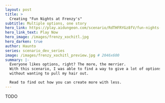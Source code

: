 ```yaml
---
layout: post
title: >
  Creating "Fun Nights at Frenzy's"
subtitle: Multiple options, one story
hero_link: https://play.aidungeon.com/scenario/RdTHFRYGz8fV/fun-nights-at-frenzys
hero_link_text: Play Now
hero_image: /images/frenzy_xochitl.jpg
hero_darken: true
author: Haunto
series: scenario_dev_series
image: /images/frenzy_xochitl_preview.jpg # 2046x600
summary: |-
  Everyone likes options, right? The more, the merrier.  
  With this scenario, I was able to find a way to give a lot of options
  without wanting to pull my hair out.

  Read to find out how you can create more with less.
---
```


TODO